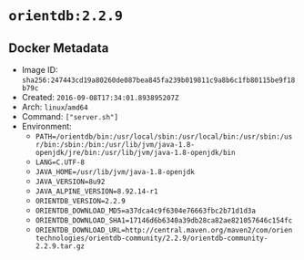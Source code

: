 # `orientdb:2.2.9`

## Docker Metadata

- Image ID: `sha256:247443cd19a80260de087bea845fa239b019811c9a8b6c1fb80115be9f18b79c`
- Created: `2016-09-08T17:34:01.893895207Z`
- Arch: `linux`/`amd64`
- Command: `["server.sh"]`
- Environment:
  - `PATH=/orientdb/bin:/usr/local/sbin:/usr/local/bin:/usr/sbin:/usr/bin:/sbin:/bin:/usr/lib/jvm/java-1.8-openjdk/jre/bin:/usr/lib/jvm/java-1.8-openjdk/bin`
  - `LANG=C.UTF-8`
  - `JAVA_HOME=/usr/lib/jvm/java-1.8-openjdk`
  - `JAVA_VERSION=8u92`
  - `JAVA_ALPINE_VERSION=8.92.14-r1`
  - `ORIENTDB_VERSION=2.2.9`
  - `ORIENTDB_DOWNLOAD_MD5=a37dca4c9f6304e76663fbc2b71d1d3a`
  - `ORIENTDB_DOWNLOAD_SHA1=17146d6b6340a39db28ca82ae821057646c154fc`
  - `ORIENTDB_DOWNLOAD_URL=http://central.maven.org/maven2/com/orientechnologies/orientdb-community/2.2.9/orientdb-community-2.2.9.tar.gz`
